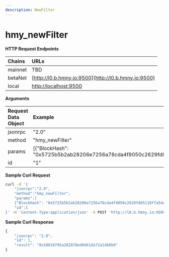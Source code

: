 ```yaml
---
description: NewFilter
---
```


# hmy\_newFilter

**HTTP Request Endpoints**

| Chains | URLs |
| :--- | :--- |
| mainnet | TBD |
| betaNet | [http://l0.b.hmny.io:9500](http://l0.b.hmny.io:9500) |
| local | [http://localhost:9500](http://localhost:9500) |

**Arguments**

| Request Data Object | Example |
| :--- | :--- |
| jsonrpc | "2.0" |
| method | "hmy\_newFilter" |
| params | \[{"BlockHash": "0x5725b5b2ab28206e7256a78cda4f9050c2629fd85110ffa54eacd2a13ba68072"}\] |
| id | "1" |

**Sample Curl Request**

```bash
curl -d '{
    "jsonrpc":"2.0", 
    "method":"hmy_newFilter", 
    "params":[
    {"BlockHash": "0x5725b5b2ab28206e7256a78cda4f9050c2629fd85110ffa54eacd2a13ba68072"}],
    "id":1
}' -H 'Content-Type:application/json' -X POST 'http://l0.b.hmny.io:9500'
```

**Sample Curl Response**

```javascript
{
    "jsonrpc": "2.0",
    "id": 1,
    "result": "0x58010795a282878ed0d61da72a14b8b0"
}
```

